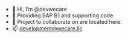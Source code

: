 - 👋 Hi, I’m @devwecare
- 👀 Providing SAP B1 and supporting code.
- 💞️ Project to collaborate on are located here.
- 📫 development@wecare.llc

<!---
devwecare/devwecare is a ✨ special ✨ repository because its `README.md` (this file) appears on your GitHub profile.
You can click the Preview link to take a look at your changes.
--->
